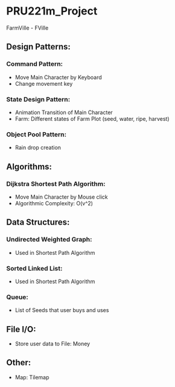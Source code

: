 # PRU221m_Project
FarmVille - FVille

## Design Patterns:
### Command Pattern:
 - Move Main Character by Keyboard
 - Change movement key

### State Design Pattern:
 - Animation Transition of Main Character
 - Farm: Different states of Farm Plot (seed, water, ripe, harvest)
 
### Object Pool Pattern:
 - Rain drop creation

## Algorithms:
### Dijkstra Shortest Path Algorithm:
 - Move Main Character by Mouse click
 - Algorithmic Complexity: O(v^2)
 
## Data Structures:
### Undirected Weighted Graph:
 - Used in Shortest Path Algorithm
 
### Sorted Linked List:
 - Used in Shortest Path Algorithm
 
### Queue:
 - List of Seeds that user buys and uses
 
## File I/O:
 - Store user data to File: Money

## Other:
 - Map: Tilemap
